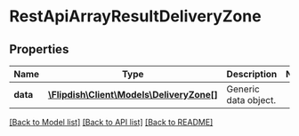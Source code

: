 # RestApiArrayResultDeliveryZone

## Properties
Name | Type | Description | Notes
------------ | ------------- | ------------- | -------------
**data** | [**\Flipdish\Client\Models\DeliveryZone[]**](DeliveryZone.md) | Generic data object. | 

[[Back to Model list]](../README.md#documentation-for-models) [[Back to API list]](../README.md#documentation-for-api-endpoints) [[Back to README]](../README.md)


